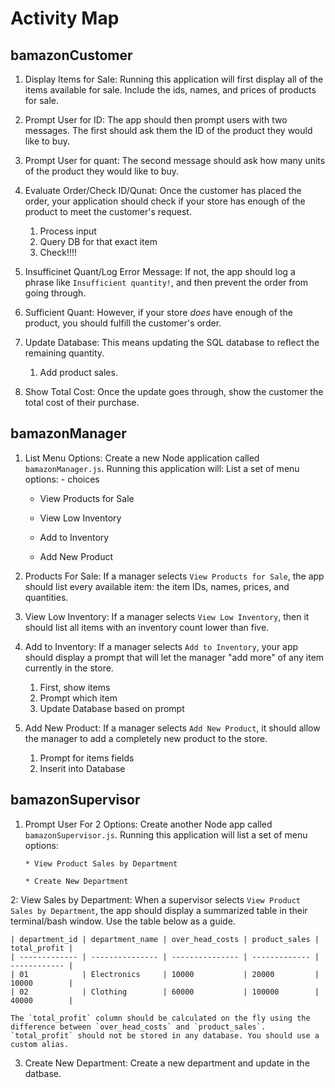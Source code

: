 # Activity Map

## bamazonCustomer

1. Display Items for Sale: Running this application will first display all of the items available for sale. Include the ids, names, and prices of products for sale.

2. Prompt User for ID: The app should then prompt users with two messages. The first should ask them the ID of the product they would like to buy.

3. Prompt User for quant: The second message should ask how many units of the product they would like to buy.

4. Evaluate Order/Check ID/Qunat: Once the customer has placed the order, your application should check if your store has enough of the product to meet the customer's request.
	1. Process input
	2. Query DB for that exact item
	3. Check!!!!

5. Insufficinet Quant/Log Error Message: If not, the app should log a phrase like `Insufficient quantity!`, and then prevent the order from going through.

6. Sufficient Quant: However, if your store _does_ have enough of the product, you should fulfill the customer's order.

7. Update Database: This means updating the SQL database to reflect the remaining quantity.
	1. Add product sales.

8. Show Total Cost: Once the update goes through, show the customer the total cost of their purchase.

## bamazonManager

1. List Menu Options: Create a new Node application called `bamazonManager.js`. Running this application will: List a set of menu options: - choices

    * View Products for Sale
    
    * View Low Inventory
    
    * Add to Inventory
    
    * Add New Product

2. Products For Sale: If a manager selects `View Products for Sale`, the app should list every available item: the item IDs, names, prices, and quantities.

3. View Low Inventory:  If a manager selects `View Low Inventory`, then it should list all items with an inventory count lower than five.

4. Add to Inventory:  If a manager selects `Add to Inventory`, your app should display a prompt that will let the manager "add more" of any item currently in the store.
	1. First, show items
	2. Prompt which item
	3. Update Database based on prompt

5. Add New Product: If a manager selects `Add New Product`, it should allow the manager to add a completely new product to the store.
	1. Prompt for items fields
	2. Inserit into Database

## bamazonSupervisor


1. Prompt User For 2 Options: Create another Node app called `bamazonSupervisor.js`. Running this application will list a set of menu options:

	   * View Product Sales by Department
	   
	   * Create New Department

2: View Sales by Department: When a supervisor selects `View Product Sales by Department`, the app should display a summarized table in their terminal/bash window. Use the table below as a guide.

	| department_id | department_name | over_head_costs | product_sales | total_profit |
	| ------------- | --------------- | --------------- | ------------- | ------------ |
	| 01            | Electronics     | 10000           | 20000         | 10000        |
	| 02            | Clothing        | 60000           | 100000        | 40000        |

	The `total_profit` column should be calculated on the fly using the difference between `over_head_costs` and `product_sales`. `total_profit` should not be stored in any database. You should use a custom alias.

3. Create New Department: Create a new department and update in the datbase. 


